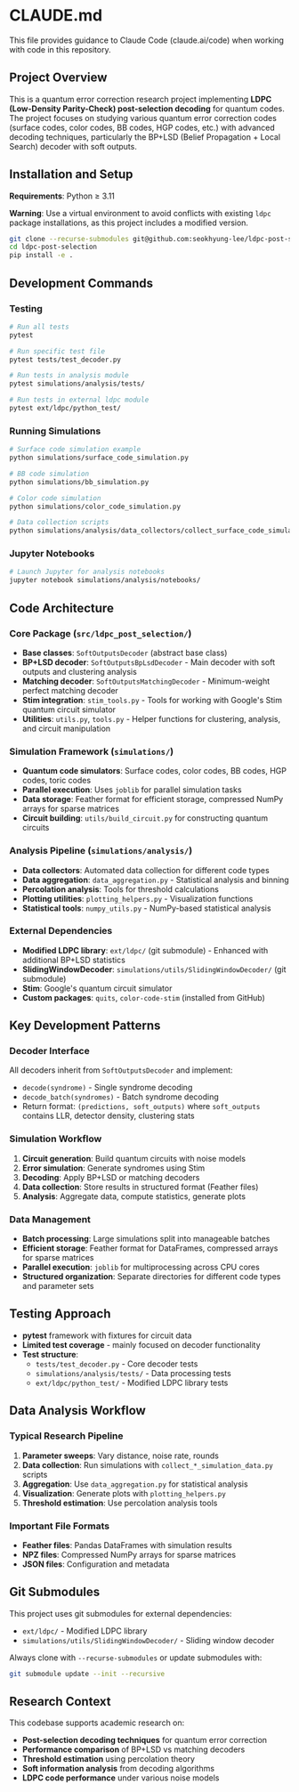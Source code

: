 # CLAUDE.md

This file provides guidance to Claude Code (claude.ai/code) when working with code in this repository.

## Project Overview

This is a quantum error correction research project implementing **LDPC (Low-Density Parity-Check) post-selection decoding** for quantum codes. The project focuses on studying various quantum error correction codes (surface codes, color codes, BB codes, HGP codes, etc.) with advanced decoding techniques, particularly the BP+LSD (Belief Propagation + Local Search) decoder with soft outputs.

## Installation and Setup

**Requirements**: Python ≥ 3.11

**Warning**: Use a virtual environment to avoid conflicts with existing `ldpc` package installations, as this project includes a modified version.

```bash
git clone --recurse-submodules git@github.com:seokhyung-lee/ldpc-post-selection.git
cd ldpc-post-selection
pip install -e .
```

## Development Commands

### Testing
```bash
# Run all tests
pytest

# Run specific test file
pytest tests/test_decoder.py

# Run tests in analysis module
pytest simulations/analysis/tests/

# Run tests in external ldpc module
pytest ext/ldpc/python_test/
```

### Running Simulations
```bash
# Surface code simulation example
python simulations/surface_code_simulation.py

# BB code simulation
python simulations/bb_simulation.py

# Color code simulation
python simulations/color_code_simulation.py

# Data collection scripts
python simulations/analysis/data_collectors/collect_surface_code_simulation_data.py
```

### Jupyter Notebooks
```bash
# Launch Jupyter for analysis notebooks
jupyter notebook simulations/analysis/notebooks/
```

## Code Architecture

### Core Package (`src/ldpc_post_selection/`)
- **Base classes**: `SoftOutputsDecoder` (abstract base class)
- **BP+LSD decoder**: `SoftOutputsBpLsdDecoder` - Main decoder with soft outputs and clustering analysis
- **Matching decoder**: `SoftOutputsMatchingDecoder` - Minimum-weight perfect matching decoder
- **Stim integration**: `stim_tools.py` - Tools for working with Google's Stim quantum circuit simulator
- **Utilities**: `utils.py`, `tools.py` - Helper functions for clustering, analysis, and circuit manipulation

### Simulation Framework (`simulations/`)
- **Quantum code simulators**: Surface codes, color codes, BB codes, HGP codes, toric codes
- **Parallel execution**: Uses `joblib` for parallel simulation tasks
- **Data storage**: Feather format for efficient storage, compressed NumPy arrays for sparse matrices
- **Circuit building**: `utils/build_circuit.py` for constructing quantum circuits

### Analysis Pipeline (`simulations/analysis/`)
- **Data collectors**: Automated data collection for different code types
- **Data aggregation**: `data_aggregation.py` - Statistical analysis and binning
- **Percolation analysis**: Tools for threshold calculations
- **Plotting utilities**: `plotting_helpers.py` - Visualization functions
- **Statistical tools**: `numpy_utils.py` - NumPy-based statistical analysis

### External Dependencies
- **Modified LDPC library**: `ext/ldpc/` (git submodule) - Enhanced with additional BP+LSD statistics
- **SlidingWindowDecoder**: `simulations/utils/SlidingWindowDecoder/` (git submodule)
- **Stim**: Google's quantum circuit simulator
- **Custom packages**: `quits`, `color-code-stim` (installed from GitHub)

## Key Development Patterns

### Decoder Interface
All decoders inherit from `SoftOutputsDecoder` and implement:
- `decode(syndrome)` - Single syndrome decoding
- `decode_batch(syndromes)` - Batch syndrome decoding
- Return format: `(predictions, soft_outputs)` where `soft_outputs` contains LLR, detector density, clustering stats

### Simulation Workflow
1. **Circuit generation**: Build quantum circuits with noise models
2. **Error simulation**: Generate syndromes using Stim
3. **Decoding**: Apply BP+LSD or matching decoders
4. **Data collection**: Store results in structured format (Feather files)
5. **Analysis**: Aggregate data, compute statistics, generate plots

### Data Management
- **Batch processing**: Large simulations split into manageable batches
- **Efficient storage**: Feather format for DataFrames, compressed arrays for sparse matrices
- **Parallel execution**: `joblib` for multiprocessing across CPU cores
- **Structured organization**: Separate directories for different code types and parameter sets

## Testing Approach

- **pytest** framework with fixtures for circuit data
- **Limited test coverage** - mainly focused on decoder functionality
- **Test structure**: 
  - `tests/test_decoder.py` - Core decoder tests
  - `simulations/analysis/tests/` - Data processing tests
  - `ext/ldpc/python_test/` - Modified LDPC library tests

## Data Analysis Workflow

### Typical Research Pipeline
1. **Parameter sweeps**: Vary distance, noise rate, rounds
2. **Data collection**: Run simulations with `collect_*_simulation_data.py` scripts
3. **Aggregation**: Use `data_aggregation.py` for statistical analysis
4. **Visualization**: Generate plots with `plotting_helpers.py`
5. **Threshold estimation**: Use percolation analysis tools

### Important File Formats
- **Feather files**: Pandas DataFrames with simulation results
- **NPZ files**: Compressed NumPy arrays for sparse matrices
- **JSON files**: Configuration and metadata

## Git Submodules

This project uses git submodules for external dependencies:
- `ext/ldpc/` - Modified LDPC library
- `simulations/utils/SlidingWindowDecoder/` - Sliding window decoder

Always clone with `--recurse-submodules` or update submodules with:
```bash
git submodule update --init --recursive
```

## Research Context

This codebase supports academic research on:
- **Post-selection decoding techniques** for quantum error correction
- **Performance comparison** of BP+LSD vs matching decoders
- **Threshold estimation** using percolation theory
- **Soft information analysis** from decoding algorithms
- **LDPC code performance** under various noise models
